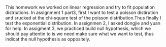 This homework we worked on linear regression and try to fit population distriutions.
In assignment 1 part3, first I want to test a poisson distirution and srucked at the chi-square test
of the poisson distribution.Thus finally I test the exponential distribution.
In assignmen 2, I asked dongjie and yuan for help.
In assigment 3, we practiced build null hypothesis, which we should pay attentin to is we need make sure
what we want to test, thus indicat the null hypothesis as oppositely.
